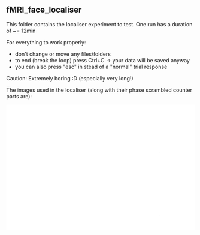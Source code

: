 ## fMRI_face_localiser
This folder contains the localiser experiment to test.
One run has a duration of ~= 12min

For everything to work properly:
- don't change or move any files/folders
- to end (break the loop) press Ctrl+C -> your data will be saved anyway 
- you can also press "esc" in stead of a "normal" trial response

Caution: Extremely boring :D (especially very long!)

The images used in the localiser (along with their phase scrambled counter
parts are):

![example_images](example_images/examples.png)
